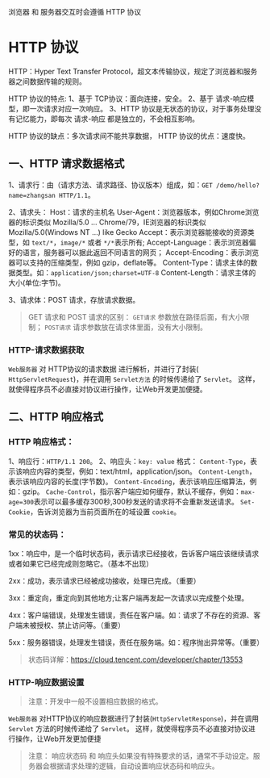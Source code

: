 浏览器 和 服务器交互时会遵循 HTTP 协议

# HTTP 协议

HTTP：Hyper Text Transfer Protocol，超文本传输协议，规定了浏览器和服务器之间数据传输的规则。

HTTP 协议的特点:
1、基于 TCP协议：面向连接，安全。
2、基于 请求-响应模型，即一次请求对应一次响应。
3、HTTP 协议是无状态的协议，对于事务处理没有记忆能力，即每次 请求-响应 都是独立的，不会相互影响。

HTTP 协议的缺点：多次请求间不能共享数据，
HTTP 协议的优点：速度快。


## 一、HTTP 请求数据格式

1、请求行：由（请求方法、请求路径、协议版本）组成，如：`GET /demo/hello?name=zhangsan HTTP/1.1`。

2、请求头：
  Host：请求的主机名
  User-Agent：浏览器版本，例如Chrome浏览器的标识类似 Mozilla/5.0 ... Chrome/79，IE浏览器的标识类似 Mozilla/5.0(Windows NT ...) like Gecko
  Accept：表示浏览器能接收的资源类型，如 `text/*`，`image/*` 或者 `*/*`表示所有;
  Accept-Language：表示浏览器偏好的语言，服务器可以据此返回不同语言的网页；
  Accept-Encoding：表示浏览器可以支持的压缩类型，例如 gzip，deflate等。
  Content-Type：请求主体的数据类型。如：`application/json;charset=UTF-8`
  Content-Length：请求主体的大小(单位:字节)。

3、请求体：POST 请求，存放请求数据。

> GET 请求和 POST 请求的区别：
> `GET请求` 参数放在路径后面，有大小限制；
> `POST请求` 请求参数放在请求体里面，没有大小限制。

### HTTP-请求数据获取

`Web服务器` 对 HTTP协议的请求数据 进行解析，并进行了封装( `HttpServletRequest`)，并在调用 `Servlet方法` 的时候传递给了 `Servlet`。
这样，就使得程序员不必直接对协议进行操作，让Web开发更加便捷。


## 二、HTTP 响应格式

### HTTP 响应格式：
1、响应行：`HTTP/1.1 200`。
2、响应头：`key: value` 格式：
  `Content-Type`，表示该响应内容的类型，例如：text/html，application/json。
  `Content-Length`，表示该响应内容的长度(字节数)。
  `Content-Encoding`，表示该响应压缩算法，例如：gzip。
  `Cache-Control`，指示客户端应如何缓存，默认不缓存，例如：`max-age=300`表示可以最多缓存300秒,300秒发送的请求将不会重新发送请求。
  `Set-Cookie`，告诉浏览器为当前页面所在的域设置 `cookie`。

### 常见的状态码：

1xx：响应中，是一个临时状态码，表示请求已经接收，告诉客户端应该继续请求 或者如果它已经完成则忽略它。（基本不出现）

2xx：成功，表示请求已经被成功接收，处理已完成。（重要）

3xx：重定向，重定向到其他地方;让客户端再发起一次请求以完成整个处理。

4xx：客户端错误，处理发生错误，责任在客户端。如：请求了不存在的资源、客户端未被授权、禁止访问等。（重要）

5xx：服务器错误，处理发生错误，责任在服务端。如：程序抛出异常等。（重要）

> 状态码详解：<https://cloud.tencent.com/developer/chapter/13553>

### HTTP-响应数据设置

> 注意：开发中一般不设置相应数据的格式。

`Web服务器` 对HTTP协议的响应数据进行了封装(`HttpServletResponse`)，并在调用 `Servlet` 方法的时候传递给了 `Servlet`。
这样，就使得程序员不必直接对协议进行操作，让Web开发更加便捷

> 注意：
> 响应状态码 和 响应头如果没有特殊要求的话，通常不手动设定。服务器会根据请求处理的逻辑，自动设置响应状态码和响应头。








